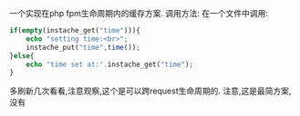 一个实现在php fpm生命周期内的缓存方案.
调用方法:
在一个文件中调用:
```php
if(empty(instache_get("time"))){
    echo "setting time:<br>";
    instache_put("time",time());
}else{
    echo "time set at:".instache_get("time");
}
```

多刷新几次看看,注意观察,这个是可以跨request生命周期的.
注意,这是最简方案,没有

